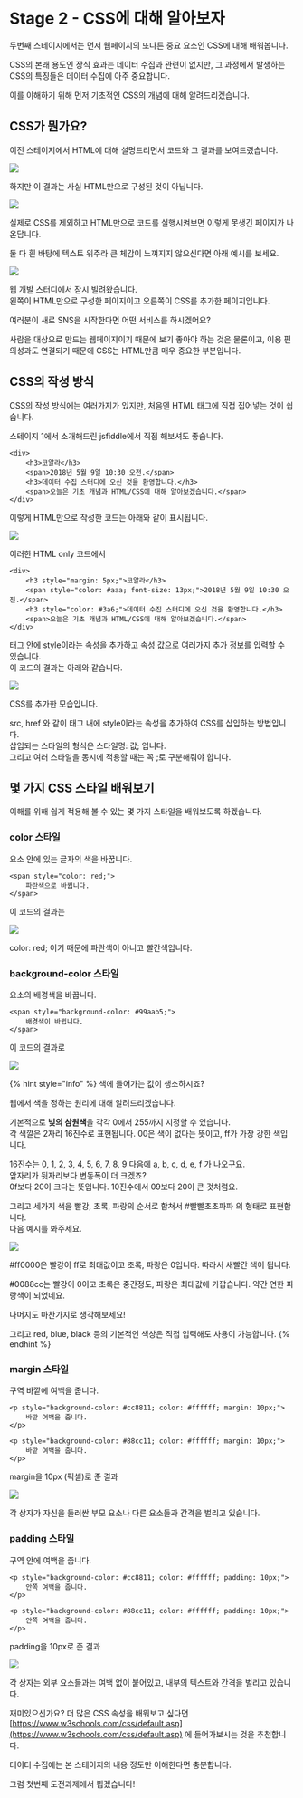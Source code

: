 # Stage 2 - CSS에 대해 알아보자

두번째 스테이지에서는 먼저 웹페이지의 또다른 중요 요소인 CSS에 대해 배워봅니다.

CSS의 본래 용도인 장식 효과는 데이터 수집과 관련이 없지만, 그 과정에서 발생하는 CSS의 특징들은 데이터 수집에 아주 중요합니다.

이를 이해하기 위해 먼저 기초적인 CSS의 개념에 대해 알려드리겠습니다.



## CSS가 뭔가요?

이전 스테이지에서 HTML에 대해 설명드리면서 코드와 그 결과를 보여드렸습니다.

![](../.gitbook/assets/image-33.png)

하지만 이 결과는 사실 HTML만으로 구성된 것이 아닙니다.



![](../.gitbook/assets/image-12.png)

실제로 CSS를 제외하고 HTML만으로 코드를 실행시켜보면 이렇게 못생긴 페이지가 나온답니다.



  
둘 다 흰 바탕에 텍스트 위주라 큰 체감이 느껴지지 않으신다면 아래 예시를 보세요.



![](../.gitbook/assets/image-16.png)

웹 개발 스터디에서 잠시 빌려왔습니다.  
왼쪽이 HTML만으로 구성한 페이지이고 오른쪽이 CSS를 추가한 페이지입니다.

여러분이 새로 SNS을 시작한다면 어떤 서비스를 하시겠어요?

사람을 대상으로 만드는 웹페이지이기 때문에 보기 좋아야 하는 것은 물론이고, 이용 편의성과도 연결되기 때문에 CSS는 HTML만큼 매우 중요한 부분입니다.



## CSS의 작성 방식

CSS의 작성 방식에는 여러가지가 있지만, 처음엔 HTML 태그에 직접 집어넣는 것이 쉽습니다.

스테이지 1에서 소개해드린 jsfiddle에서 직접 해보셔도 좋습니다.



```markup
<div>
    <h3>코알라</h3>
    <span>2018년 5월 9일 10:30 오전.</span>
    <h3>데이터 수집 스터디에 오신 것을 환영합니다.</h3>
    <span>오늘은 기초 개념과 HTML/CSS에 대해 알아보겠습니다.</span>
</div>
```

이렇게 HTML만으로 작성한 코드는 아래와 같이 표시됩니다.

![](../.gitbook/assets/image-14.png)



이러한 HTML only 코드에서

```markup
<div>
    <h3 style="margin: 5px;">코알라</h3>
    <span style="color: #aaa; font-size: 13px;">2018년 5월 9일 10:30 오전.</span>
    <h3 style="color: #3a6;">데이터 수집 스터디에 오신 것을 환영합니다.</h3>
    <span>오늘은 기초 개념과 HTML/CSS에 대해 알아보겠습니다.</span>
</div>
```

태그 안에 style이라는 속성을 추가하고 속성 값으로 여러가지 추가 정보를 입력할 수 있습니다.  
이 코드의 결과는 아래와 같습니다.

![](../.gitbook/assets/image-2.png)

CSS를 추가한 모습입니다.

src, href 와 같이 태그 내에 style이라는 속성을 추가하여 CSS를 삽입하는 방법입니다.  
삽입되는 스타일의 형식은 스타일명: 값; 입니다.   
그리고 여러 스타일을 동시에 적용할 때는 꼭 ;로 구분해줘야 합니다.



## 몇 가지 CSS 스타일 배워보기

이해를 위해 쉽게 적용해 볼 수 있는 몇 가지 스타일을 배워보도록 하겠습니다.



### color 스타일

요소 안에 있는 글자의 색을 바꿉니다.

```markup
<span style="color: red;">
    파란색으로 바뀝니다.
</span>
```

이 코드의 결과는

![](../.gitbook/assets/image%20%28147%29.png)

color: red; 이기 때문에 파란색이 아니고 빨간색입니다.





### background-color 스타일

요소의 배경색을 바꿉니다.

```markup
<span style="background-color: #99aab5;">
    배경색이 바뀝니다.
</span>
```

이 코드의 결과로

![](../.gitbook/assets/image%20%2866%29.png)





{% hint style="info" %}
색에 들어가는 값이 생소하시죠?

웹에서 색을 정하는 원리에 대해 알려드리겠습니다.

기본적으로 **빛의 삼원색**을 각각 0에서 255까지 지정할 수 있습니다.  
각 색깔은 2자리 16진수로 표현됩니다. 00은 색이 없다는 뜻이고, ff가 가장 강한 색입니다.

16진수는 0, 1, 2, 3, 4, 5, 6, 7, 8, 9 다음에 a, b, c, d, e, f 가 나오구요.  
앞자리가 뒷자리보다 변동폭이 더 크겠죠?  
0f보다 20이 크다는 뜻입니다. 10진수에서 09보다 20이 큰 것처럼요.

그리고 세가지 색을 빨강, 초록, 파랑의 순서로 합쳐서 \#빨빨초초파파 의 형태로 표현합니다.  
다음 예시를 봐주세요.

![](../.gitbook/assets/image-30.png)

\#ff0000은 빨강이 ff로 최대값이고 초록, 파랑은 0입니다. 따라서 새빨간 색이 됩니다.

\#0088cc는 빨강이 0이고 초록은 중간정도, 파랑은 최대값에 가깝습니다. 약간 연한 파랑색이 되었네요.

나머지도 마찬가지로 생각해보세요!

그리고 red, blue, black 등의 기본적인 색상은 직접 입력해도 사용이 가능합니다.
{% endhint %}





### margin 스타일

구역 바깥에 여백을 줍니다.

```markup
<p style="background-color: #cc8811; color: #ffffff; margin: 10px;">
    바깥 여백을 줍니다.
</p>

<p style="background-color: #88cc11; color: #ffffff; margin: 10px;">
    바깥 여백을 줍니다.
</p>
```

margin을 10px \(픽셀\)로 준 결과

![](../.gitbook/assets/image-18.png)

각 상자가 자신을 둘러싼 부모 요소나 다른 요소들과 간격을 벌리고 있습니다.





### padding 스타일

구역 안에 여백을 줍니다.

```markup
<p style="background-color: #cc8811; color: #ffffff; padding: 10px;">
    안쪽 여백을 줍니다.
</p>

<p style="background-color: #88cc11; color: #ffffff; padding: 10px;">
    안쪽 여백을 줍니다.
</p>
```

padding을 10px로 준 결과

![](../.gitbook/assets/image-25.png)

각 상자는 외부 요소들과는 여백 없이 붙어있고, 내부의 텍스트와 간격을 벌리고 있습니다.





재미있으신가요? 더 많은 CSS 속성을 배워보고 싶다면  
[https://www.w3schools.com/css/default.asp](https://www.w3schools.com/css/default.asp) 에 들어가보시는 것을 추천합니다.

데이터 수집에는 본 스테이지의 내용 정도만 이해한다면 충분합니다.

그럼 첫번째 도전과제에서 뵙겠습니다!

